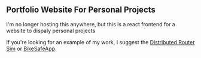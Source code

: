 ## Portfolio Website For Personal Projects

I'm no longer hosting this anywhere, but this is a react frontend for a website to dispaly personal projects

If you're looking for an example of my work, I suggest the [Distributed Router Sim](https://github.com/hud987/DistributedRouters) or [BikeSafeApp](https://github.com/hud987/BikeSafeApp).


